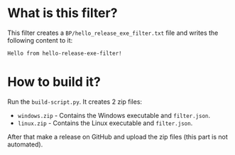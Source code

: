 # What is this filter?
This filter creates a `BP/hello_release_exe_filter.txt` file and writes the following content to it:

```txt
Hello from hello-release-exe-filter!
```

# How to build it?

Run the `build-script.py`. It creates 2 zip files:
- `windows.zip` - Contains the Windows executable and `filter.json`.
- `linux.zip` - Contains the Linux executable and `filter.json`.

After that make a release on GitHub and upload the zip files (this part is not automated).
